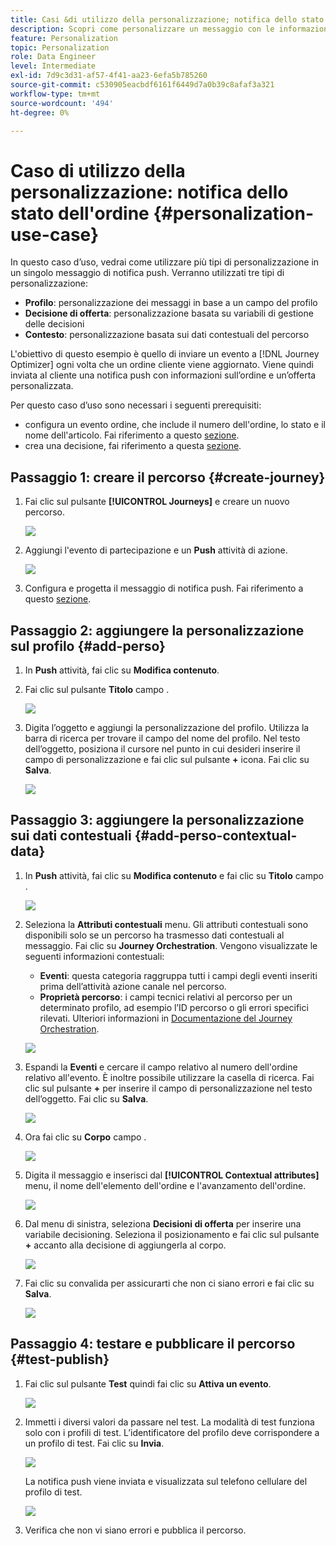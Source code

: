 ```yaml
---
title: Casi &di utilizzo della personalizzazione; notifica dello stato dell'ordine
description: Scopri come personalizzare un messaggio con le informazioni sul profilo, la decisione dell’offerta e il contesto.
feature: Personalization
topic: Personalization
role: Data Engineer
level: Intermediate
exl-id: 7d9c3d31-af57-4f41-aa23-6efa5b785260
source-git-commit: c530905eacbdf6161f6449d7a0b39c8afaf3a321
workflow-type: tm+mt
source-wordcount: '494'
ht-degree: 0%

---
```


# Caso di utilizzo della personalizzazione: notifica dello stato dell&#39;ordine {#personalization-use-case}

In questo caso d’uso, vedrai come utilizzare più tipi di personalizzazione in un singolo messaggio di notifica push. Verranno utilizzati tre tipi di personalizzazione:

* **Profilo**: personalizzazione dei messaggi in base a un campo del profilo
* **Decisione di offerta**: personalizzazione basata su variabili di gestione delle decisioni
* **Contesto**: personalizzazione basata sui dati contestuali del percorso

L&#39;obiettivo di questo esempio è quello di inviare un evento a [!DNL Journey Optimizer] ogni volta che un ordine cliente viene aggiornato. Viene quindi inviata al cliente una notifica push con informazioni sull’ordine e un’offerta personalizzata.

Per questo caso d’uso sono necessari i seguenti prerequisiti:

* configura un evento ordine, che include il numero dell&#39;ordine, lo stato e il nome dell&#39;articolo. Fai riferimento a questo [sezione](../event/about-events.md).
* crea una decisione, fai riferimento a questa [sezione](../offers/offer-activities/create-offer-activities.md).

## Passaggio 1: creare il percorso {#create-journey}

1. Fai clic sul pulsante **[!UICONTROL Journeys]** e creare un nuovo percorso.

   ![](assets/perso-uc4.png)

1. Aggiungi l&#39;evento di partecipazione e un **Push** attività di azione.

   ![](assets/perso-uc5.png)

1. Configura e progetta il messaggio di notifica push. Fai riferimento a questo [sezione](../messages/get-started-content.md).

## Passaggio 2: aggiungere la personalizzazione sul profilo {#add-perso}

1. In **Push** attività, fai clic su **Modifica contenuto**.

1. Fai clic sul pulsante **Titolo** campo .

   ![](assets/perso-uc2.png)

1. Digita l’oggetto e aggiungi la personalizzazione del profilo. Utilizza la barra di ricerca per trovare il campo del nome del profilo. Nel testo dell’oggetto, posiziona il cursore nel punto in cui desideri inserire il campo di personalizzazione e fai clic sul pulsante **+** icona. Fai clic su **Salva**.

   ![](assets/perso-uc3.png)

## Passaggio 3: aggiungere la personalizzazione sui dati contestuali {#add-perso-contextual-data}

1. In **Push** attività, fai clic su **Modifica contenuto** e fai clic su **Titolo** campo .

   ![](assets/perso-uc9.png)

1. Seleziona la **Attributi contestuali** menu. Gli attributi contestuali sono disponibili solo se un percorso ha trasmesso dati contestuali al messaggio. Fai clic su **Journey Orchestration**. Vengono visualizzate le seguenti informazioni contestuali:

   * **Eventi**: questa categoria raggruppa tutti i campi degli eventi inseriti prima dell’attività azione canale nel percorso.
   * **Proprietà percorso**: i campi tecnici relativi al percorso per un determinato profilo, ad esempio l’ID percorso o gli errori specifici rilevati. Ulteriori informazioni in [Documentazione del Journey Orchestration](../building-journeys/expression/journey-properties.md).

   ![](assets/perso-uc10.png)

1. Espandi la **Eventi** e cercare il campo relativo al numero dell&#39;ordine relativo all&#39;evento. È inoltre possibile utilizzare la casella di ricerca. Fai clic sul pulsante **+** per inserire il campo di personalizzazione nel testo dell’oggetto. Fai clic su **Salva**.

   ![](assets/perso-uc11.png)

1. Ora fai clic su **Corpo** campo .

   ![](assets/perso-uc12.png)

1. Digita il messaggio e inserisci dal **[!UICONTROL Contextual attributes]** menu, il nome dell&#39;elemento dell&#39;ordine e l&#39;avanzamento dell&#39;ordine.

   ![](assets/perso-uc13.png)

1. Dal menu di sinistra, seleziona **Decisioni di offerta** per inserire una variabile decisioning. Seleziona il posizionamento e fai clic sul pulsante **+** accanto alla decisione di aggiungerla al corpo.

   ![](assets/perso-uc14.png)

1. Fai clic su convalida per assicurarti che non ci siano errori e fai clic su **Salva**.

   ![](assets/perso-uc15.png)

## Passaggio 4: testare e pubblicare il percorso {#test-publish}

1. Fai clic sul pulsante **Test** quindi fai clic su **Attiva un evento**.

   ![](assets/perso-uc17.png)

1. Immetti i diversi valori da passare nel test. La modalità di test funziona solo con i profili di test. L’identificatore del profilo deve corrispondere a un profilo di test. Fai clic su **Invia**.

   ![](assets/perso-uc18.png)

   La notifica push viene inviata e visualizzata sul telefono cellulare del profilo di test.

   ![](assets/perso-uc19.png)

1. Verifica che non vi siano errori e pubblica il percorso.
